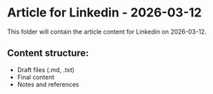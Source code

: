 # Article for Linkedin - 2026-03-12

This folder will contain the article content for Linkedin on 2026-03-12.

## Content structure:
- Draft files (.md, .txt)
- Final content
- Notes and references
